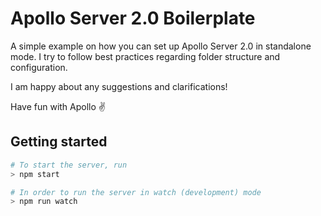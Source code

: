 # Apollo Server 2.0 Boilerplate

A simple example on how you can set up Apollo Server 2.0 in standalone mode. I try to follow best practices regarding folder structure and configuration.

I am happy about any suggestions and clarifications!

Have fun with Apollo ✌️

## Getting started

```sh
# To start the server, run
> npm start

# In order to run the server in watch (development) mode
> npm run watch
```
